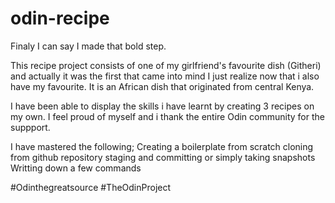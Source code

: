 # odin-recipe
Finaly I can say I made that bold step.

This recipe project consists of one of my girlfriend's favourite dish (Githeri) and actually it was the first that came into mind I just realize now that i also have my favourite. 
It is an African dish that originated from central Kenya.

I have been able to display the skills i have learnt by creating 3 recipes on my own. I feel proud of myself and i thank the entire Odin community for the suppport.

I have mastered the following;
Creating a boilerplate from scratch
cloning from github repository
staging and committing or simply taking snapshots
Writting down a few commands 

#Odinthegreatsource
#TheOdinProject
